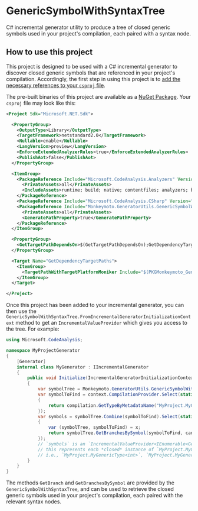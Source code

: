 # GenericSymbolWithSyntaxTree

C# incremental generator utility to produce a tree of closed generic symbols
used in your project's compilation, each paired with a syntax node.

## How to use this project

This project is designed to be used with a C# incremental generator to discover
closed generic symbols that are referenced in your project's compilation.
Accordingly, the first step in using this project is to [add the necessary
references to your `csproj` file](https://github.com/dotnet/roslyn/discussions/47517).

The pre-built binaries of this project are available as a
[NuGet Package](https://www.nuget.org/packages/Monkeymoto.GeneratorUtils.GenericSymbolWithSyntaxTree).
Your `csproj` file may look like this:

````XML
<Project Sdk="Microsoft.NET.Sdk">

  <PropertyGroup>
    <OutputType>Library</OutputType>
    <TargetFramework>netstandard2.0</TargetFramework>
    <Nullable>enable</Nullable>
    <LangVersion>preview</LangVersion>
    <EnforceExtendedAnalyzerRules>true</EnforceExtendedAnalyzerRules>
    <PublishAot>false</PublishAot>
  </PropertyGroup>

  <ItemGroup>
    <PackageReference Include="Microsoft.CodeAnalysis.Analyzers" Version="3.3.4">
      <PrivateAssets>all</PrivateAssets>
      <IncludeAssets>runtime; build; native; contentfiles; analyzers; buildtransitive</IncludeAssets>
    </PackageReference>
    <PackageReference Include="Microsoft.CodeAnalysis.CSharp" Version="4.8.0" PrivateAssets="all" />
    <PackageReference Include="Monkeymoto.GeneratorUtils.GenericSymbolWithSyntaxTree" Version="1.0.0.2">
      <PrivateAssets>all</PrivateAssets>
      <GeneratePathProperty>true</GeneratePathProperty>
    </PackageReference>
  </ItemGroup>

  <PropertyGroup>
    <GetTargetPathDependsOn>$(GetTargetPathDependsOn);GetDependencyTargetPaths</GetTargetPathDependsOn>
  </PropertyGroup>

  <Target Name="GetDependencyTargetPaths">
    <ItemGroup>
      <TargetPathWithTargetPlatformMoniker Include="$(PKGMonkeymoto_GeneratorUtils_GenericSymbolWithSyntaxTree)\lib\netstandard2.0\Monkeymoto.GeneratorUtils.GenericSymbolWithSyntaxTree.dll" IncludeRuntimeDependency="false" />
    </ItemGroup>
  </Target>

</Project>
````

Once this project has been added to your incremental generator, you can then
use the `GenericSymbolWithSyntaxTree.FromIncrementalGeneratorInitializationContext`
method to get an `IncrementalValueProvider` which gives you access to the tree.
For example:

````C#
using Microsoft.CodeAnalysis;

namespace MyProjectGenerator
{
    [Generator]
    internal class MyGenerator : IIncrementalGenerator
    {
        public void Initialize(IncrementalGeneratorInitializationContext context)
        {
            var symbolTree = Monkeymoto.GeneratorUtils.GenericSymbolWithSyntaxTree.FromIncrementalGeneratorInitializationContext(context);
            var symbolToFind = context.CompilationProvider.Select(static (compilation, _) =>
            {
                return compilation.GetTypeByMetadataName("MyProject.MyGenericType`1")!;
            });
            var symbols = symbolTree.Combine(symbolToFind).Select(static (x, cancellationToken) =>
            {
                var (symbolTree, symbolToFind) = x;
                return symbolTree.GetBranchesBySymbol(symbolToFind, cancellationToken);
            });
            // `symbols` is an `IncrementalValueProvider<IEnumerable<GenericSymbolWithSyntax>>`
            // this represents each *closed* instance of `MyProject.MyGenericType<T>` in the compilation
            // i.e., `MyProject.MyGenericType<int>`, `MyProject.MyGenericType<double>`, etc.
        }
    }
}
````

The methods `GetBranch` and `GetBranchesBySymbol` are provided by the
`GenericSymbolWithSyntaxTree`, and can be used to retrieve the closed generic
symbols used in your project's compilation, each paired with the relevant
syntax nodes.
